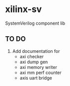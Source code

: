 # xilinx-sv
 SystemVerilog component lib


## TO DO 
1) Add documentation for 
    - axi checker
    - axi dump gen
    - axi memory writer
    - axi mm perf counter
    - axis uart bridge
    